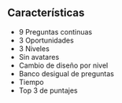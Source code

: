 ## Características

- 9 Preguntas continuas
- 3 Oportunidades
- 3 Niveles
- Sin avatares
- Cambio de diseño por nivel
- Banco desigual de preguntas
- Tiempo
- Top 3 de puntajes
